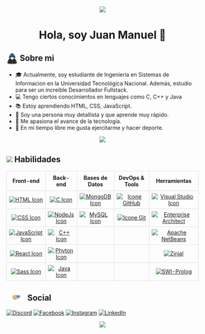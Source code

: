 <div align="center">
<img src="https://github.com/Juanmasosa7/Juanmasosa7/assets/116852281/39aa6949-c760-48e7-af5b-ee070a63cb64">
</div>

<div align="center">
<h1 align="center">Hola, soy Juan Manuel 👋</h1>
</div>

## <img src="https://github.com/0xAbdulKhalid/0xAbdulKhalid/raw/main/assets/mdImages/about_me.gif" width = 30px align="center"> Sobre mi

- 🎓 Actualmente, soy estudiante de Ingenieria en Sistemas de Informacion en la Universidad Tecnológica Nacional. Además, estudio para ser un increible Desarrollador Fullstack.
- 💻 Tengo ciertos conocimientos en lenguajes como C, C++ y Java
- 📚 Estoy aprendiendo HTML, CSS, JavaScript.
- 🌱 Soy una persona muy detallista y que aprende muy rápido.
- 🤖 Me apasiona el avance de la tecnología.
- 💪 En mi tiempo libre me gusta ejercitarme y hacer deporte.

<p  align="center">
<img src="https://user-images.githubusercontent.com/73097560/115834477-dbab4500-a447-11eb-908a-139a6edaec5c.gif">             
<br>

## <img src="https://media2.giphy.com/media/QssGEmpkyEOhBCb7e1/giphy.gif?cid=ecf05e47a0n3gi1bfqntqmob8g9aid1oyj2wr3ds3mg700bl&rid=giphy.gif" width ="25"> Habilidades 
<!-- LANGUAGE & TOOLS -->
<table style="width: 100%; border-collapse: collapse; text-align: center;">
  <tr>
    <th style="border: 1px solid #ddd; padding: 8px;">Front-end</th>
    <th style="border: 1px solid #ddd; padding: 8px;">Back-end</th>
    <th style="border: 1px solid #ddd; padding: 8px;">Bases de Datos</th>
    <th style="border: 1px solid #ddd; padding: 8px;">DevOps & Tools</th>
    <th style="border: 1px solid #ddd; padding: 8px;">Herramientas</th>
  </tr>
  <tr>
    <td style="border: 1px solid #ddd; padding: 6px;">
      <a href="">
        <img alt="HTML Icon" src="https://img.shields.io/badge/html5-%23E34F26.svg?style=flat&logo=html5&logoColor=white"/>
      </a>
    </td>
    <td style="border: 1px solid #ddd; padding: 6px;">
      <a href="">
        <img alt="C Icon" src="https://img.shields.io/badge/C-darkblue.svg?style=flat&logo=c&logoColor=white"/>
      </a>
    </td>
    <td style="border: 1px solid #ddd; padding: 6px;">
      <a href="">
        <img alt="MongoDB Icon" src="https://img.shields.io/badge/MongoDB-green?logo=mongodb&logoColor=f5f5f5"/>
      </a>
    </td>
    <td style="border: 1px solid #ddd; padding: 6px;">
      <a href="">
        <img alt="Icone GitHub" src="https://img.shields.io/badge/GitHub-black?logo=github"/>
      </a>
    </td>
    <td style="border: 1px solid #ddd; padding: 6px;">
      <a href="">
        <img alt="Visual Studio Icon" src="https://img.shields.io/badge/Visual_Studio_Code-0078D4?logo=visual%20studio%20code"/>
      </a>
    </td>
  </tr>
  <tr>
    <td style="border: 1px solid #ddd; padding: 6px;">
      <a href="">
        <img alt="CSS Icon" src="https://img.shields.io/badge/CSS3-%231572B6.svg?style=flat&logo=css3&logoColor=white"/>
      </a>
    </td>
    <td style="border: 1px solid #ddd; padding: 6px;">
      <a href="">
        <img alt="NodeJs Icon" src="https://img.shields.io/badge/NodeJS-white.svg?style=green&logo=node.js&logoColor=darkgreen"/>
      </a>
    </td>
    <td style="border: 1px solid #ddd; padding: 6px;">
      <a href="">
        <img alt="MySQL Icon" src="https://img.shields.io/badge/MySQL-lightblue.svg?style=green&logo=mysql&logoColor=white"/>
      </a>
    </td>
    <td style="border: 1px solid #ddd; padding: 6px;">
      <a href="">
        <img alt="Icone Git" src="https://img.shields.io/badge/Git-white.svg?style=green&logo=git&logoColor=red"/>
      </a>
    </td>
    <td style="border: 1px solid #ddd; padding: 6px;">
      <a href="">
        <img alt="Enterprise Architect" src="https://img.shields.io/badge/Enterprise%20Architect-skyblue?"/>
      </a>
    </td>
  </tr>
 <tr>
    <td style="border: 1px solid #ddd; padding: 6px;">
      <a href="">
        <img alt="JavaScript Icon" src="https://img.shields.io/badge/JavaScript-black.svg?style=green&logo=javascript&logoColor=ligthyellow"/>
      </a>
    </td>
    <td style="border: 1px solid #ddd; padding: 6px;">
      <a href="">
        <img alt="C++ Icon" src="https://img.shields.io/badge/C++-%2300599C.svg?style=flat&logo=c%2B%2B&logoColor=white"/>
      </a>
    </td>
    <td style="border: 1px solid #ddd; padding: 6px;">
      <a href="">
        <img alt="" src=""/>
      </a>
    </td>
    <td style="border: 1px solid #ddd; padding: 6px;">
      <a href="">
        <img alt="" src=""/>
      </a>
    </td>
   <td style="border: 1px solid #ddd; padding: 6px;">
      <a href="">
        <img alt="Apache NetBeans" src="https://img.shields.io/badge/Apache%20NetBeans-red?"/>
      </a>
    </td>
  </tr>
  <tr>
    <td style="border: 1px solid #ddd; padding: 6px;">
      <a href="">
        <img alt="React Icon" src="https://img.shields.io/badge/React-61DAFB.svg?style=flat&logo=react&logoColor=black"/>
      </a>
    </td>
    <td style="border: 1px solid #ddd; padding: 6px;">
      <a href="">
        <img alt="Phyton Icon" src="https://img.shields.io/badge/Python-yellow.svg?style=flat&logo=python&logoColor=white"/>
      </a>
    </td>
    <td style="border: 1px solid #ddd; padding: 6px;">
      <a href="">
        <img alt="" src=""/>
      </a>
    </td>
    <td style="border: 1px solid #ddd; padding: 6px;">
      <a href="">
        <img alt="" src=""/>
      </a>
    </td>
    <td style="border: 1px solid #ddd; padding: 6px;">
      <a href="">
        <img alt="Zinjal" src="https://img.shields.io/badge/Zinjal-yellow?"/>
      </a>
    </td>
  </tr>
  <tr>
    <td style="border: 1px solid #ddd; padding: 6px;">
      <a href="">
        <img alt="Sass Icon" src="https://img.shields.io/badge/SASS-pink.svg?style=green&logo=sass&logoColor=ligthyellow"/>
      </a>
    </td>
    <td style="border: 1px solid #ddd; padding: 6px;">
      <a href="">
        <img alt="Java Icon" src="https://img.shields.io/badge/Java-007396?style=flat-square&logo=Java&logoColor=white"/>
      </a>
    </td>
    <td style="border: 1px solid #ddd; padding: 6px;">
      <a href="">
        <img alt="" src=""/>
      </a>
    </td>
    <td style="border: 1px solid #ddd; padding: 6px;">
      <a href="">
        <img alt="" src=""/>
      </a>
    </td>
    <td style="border: 1px solid #ddd; padding: 6px;">
      <a href="">
        <img alt="SWI-Prolog" src="https://img.shields.io/badge/SWI%20Prolog-grey?"/>
      </a>
    </td>
  </tr>
</table>

## <img src="https://github.com/0xAbdulKhalid/0xAbdulKhalid/raw/main/assets/mdImages/handshake.gif" width=50px> Social
[![Discord](https://img.shields.io/badge/Discord-%237289DA.svg?logo=discord&logoColor=white)](https://discord.com/channels/@juanmita1901) [![Facebook](https://img.shields.io/badge/facebook-%231877F2.svg?&style=for-the-badge&logo=facebook&logoColor=white)](https://www.facebook.com/juanma.sosa.790/) [![Instagram](https://img.shields.io/badge/Instagram-%23E4405F.svg?logo=Instagram&logoColor=white)](https://www.instagram.com/juanma.sosac/) [![LinkedIn](https://img.shields.io/badge/linkedin-%230077B5.svg?&style=for-the-badge&logo=linkedin&logoColor=white)](https://www.linkedin.com/in/juan-manuel-sosa-4a2767309/)

<p  align="center">
<img src="https://user-images.githubusercontent.com/73097560/115834477-dbab4500-a447-11eb-908a-139a6edaec5c.gif">             
<br>
